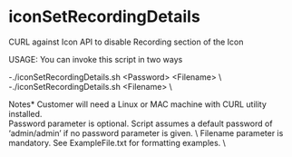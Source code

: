 # iconSetRecordingDetails
CURL against Icon API to disable Recording section of the Icon

USAGE: 
You can invoke this script in two ways

-./iconSetRecordingDetails.sh \<Password\> \<Filename\> \ 
-./iconSetRecordingDetails.sh \<Filename\>  \

Notes*
Customer will need a Linux or MAC machine with CURL utility installed.  \
Password parameter is optional. Script assumes a default password of ‘admin/admin’ if no password parameter is given. \ 
Filename parameter is mandatory. See ExampleFile.txt for formatting examples.  \
